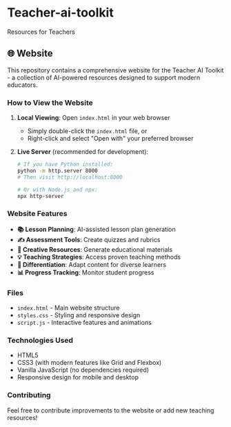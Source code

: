 # Teacher-ai-toolkit
Resources for Teachers

## 🌐 Website

This repository contains a comprehensive website for the Teacher AI Toolkit - a collection of AI-powered resources designed to support modern educators.

### How to View the Website

1. **Local Viewing**: Open `index.html` in your web browser
   - Simply double-click the `index.html` file, or
   - Right-click and select "Open with" your preferred browser

2. **Live Server** (recommended for development):
   ```bash
   # If you have Python installed:
   python -m http.server 8000
   # Then visit http://localhost:8000
   
   # Or with Node.js and npx:
   npx http-server
   ```

### Website Features

- **📚 Lesson Planning**: AI-assisted lesson plan generation
- **✍️ Assessment Tools**: Create quizzes and rubrics
- **🎨 Creative Resources**: Generate educational materials
- **💡 Teaching Strategies**: Access proven teaching methods
- **👥 Differentiation**: Adapt content for diverse learners
- **📊 Progress Tracking**: Monitor student progress

### Files

- `index.html` - Main website structure
- `styles.css` - Styling and responsive design
- `script.js` - Interactive features and animations

### Technologies Used

- HTML5
- CSS3 (with modern features like Grid and Flexbox)
- Vanilla JavaScript (no dependencies required)
- Responsive design for mobile and desktop

### Contributing

Feel free to contribute improvements to the website or add new teaching resources! 
